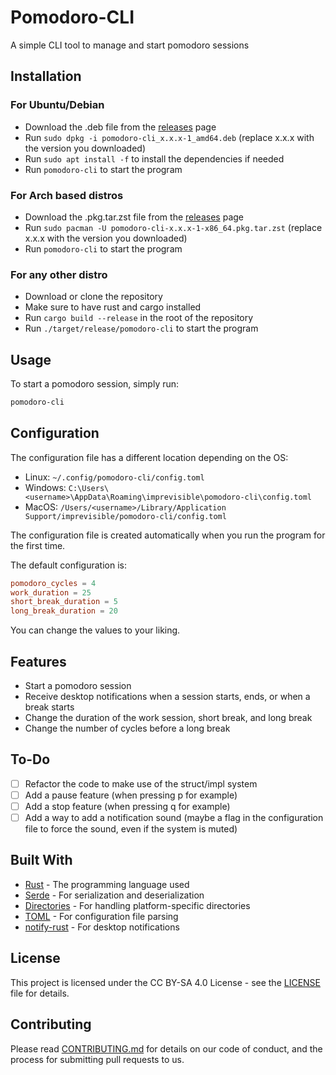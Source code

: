 # Pomodoro-CLI
A simple CLI tool to manage and start pomodoro sessions

## Installation

### For Ubuntu/Debian
 - Download the .deb file from the [releases](https://github.com/Impre-visible/Pomodoro-CLI/releases) page
 - Run `sudo dpkg -i pomodoro-cli_x.x.x-1_amd64.deb` (replace x.x.x with the version you downloaded)
 - Run `sudo apt install -f` to install the dependencies if needed
 - Run `pomodoro-cli` to start the program

### For Arch based distros
 - Download the .pkg.tar.zst file from the [releases](https://github.com/Impre-visible/Pomodoro-CLI/releases) page
 - Run `sudo pacman -U pomodoro-cli-x.x.x-1-x86_64.pkg.tar.zst` (replace x.x.x with the version you downloaded)
 - Run `pomodoro-cli` to start the program

### For any other distro
 - Download or clone the repository
 - Make sure to have rust and cargo installed
 - Run `cargo build --release` in the root of the repository
 - Run `./target/release/pomodoro-cli` to start the program

## Usage
To start a pomodoro session, simply run:

```sh
pomodoro-cli
```

## Configuration

The configuration file has a different location depending on the OS:

- Linux: `~/.config/pomodoro-cli/config.toml`
- Windows: `C:\Users\<username>\AppData\Roaming\imprevisible\pomodoro-cli\config.toml`
- MacOS: `/Users/<username>/Library/Application Support/imprevisible/pomodoro-cli/config.toml`

The configuration file is created automatically when you run the program for the first time.

The default configuration is:

```toml
pomodoro_cycles = 4
work_duration = 25
short_break_duration = 5
long_break_duration = 20
```

You can change the values to your liking.

## Features

- Start a pomodoro session
- Receive desktop notifications when a session starts, ends, or when a break starts
- Change the duration of the work session, short break, and long break
- Change the number of cycles before a long break

## To-Do

- [ ] Refactor the code to make use of the struct/impl system
- [ ] Add a pause feature (when pressing p for example)
- [ ] Add a stop feature (when pressing q for example)
- [ ] Add a way to add a notification sound (maybe a flag in the configuration file to force the sound, even if the system is muted)

## Built With
- [Rust](https://www.rust-lang.org/) - The programming language used
- [Serde](https://serde.rs/) - For serialization and deserialization
- [Directories](https://docs.rs/directories/6.0.0/directories/) - For handling platform-specific directories
- [TOML](https://github.com/toml-lang/toml) - For configuration file parsing
- [notify-rust](https://docs.rs/notify-rust/4.11.4/notify_rust/) - For desktop notifications

## License

This project is licensed under the CC BY-SA 4.0 License - see the [LICENSE](LICENSE.md) file for details.


## Contributing

Please read [CONTRIBUTING.md](CONTRIBUTING.md) for details on our code of conduct, and the process for submitting pull requests to us.
